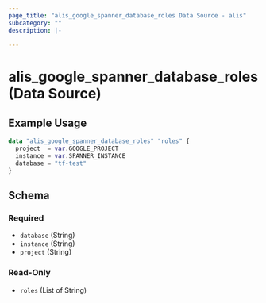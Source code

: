 ```yaml
---
page_title: "alis_google_spanner_database_roles Data Source - alis"
subcategory: ""
description: |-
  
---
```


# alis_google_spanner_database_roles (Data Source)





## Example Usage

```terraform
data "alis_google_spanner_database_roles" "roles" {
  project  = var.GOOGLE_PROJECT
  instance = var.SPANNER_INSTANCE
  database = "tf-test"
}
```



<!-- schema generated by tfplugindocs -->
## Schema

### Required

- `database` (String)
- `instance` (String)
- `project` (String)

### Read-Only

- `roles` (List of String)